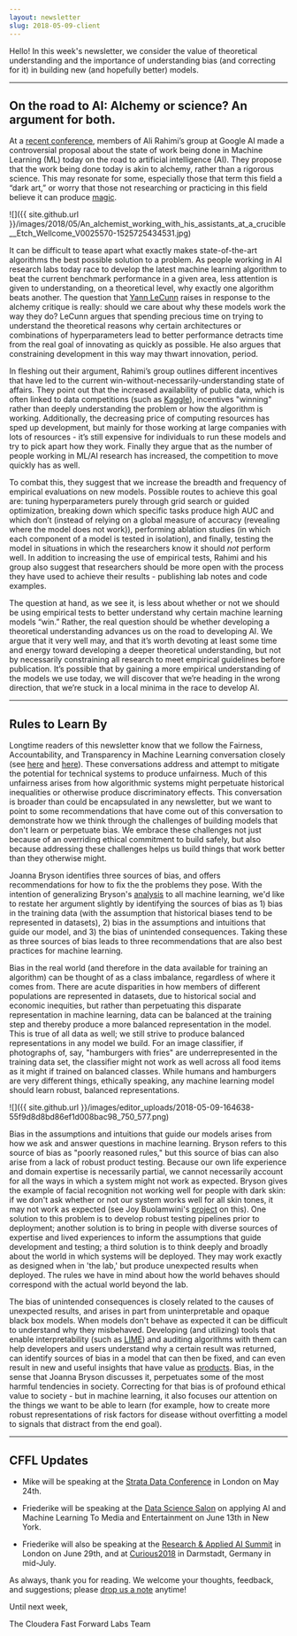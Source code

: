 ```yaml
---
layout: newsletter
slug: 2018-05-09-client
---
```


Hello!  In this week's newsletter, we consider the value of theoretical understanding and the importance of understanding bias (and correcting for it) in building new (and hopefully better) models.

---

## On the road to AI: Alchemy or science?  An argument for both.

At a [recent conference](https://openreview.net/pdf?id=rJWF0Fywf), members of Ali Rahimi’s group at Google AI made a controversial proposal about the state of work being done in Machine Learning (ML) today on the road to artificial intelligence (AI). They propose that the work being done today is akin to alchemy, rather than a rigorous science. This may resonate for some, especially those that term this field a “dark art,” or worry that those not researching or practicing in this field believe it can produce [magic](https://points.datasociety.net/dont-call-ai-magic-142da16db408).   

![]({{ site.github.url }}/images/2018/05/An_alchemist_working_with_his_assistants_at_a_crucible__Etch_Wellcome_V0025570-1525725434531.jpg)

It can be difficult to tease apart what exactly makes state-of-the-art algorithms the best possible solution to a problem. As people working in AI research labs today race to develop the latest machine learning algorithm to beat the current benchmark performance in a given area, less attention is given to understanding, on a theoretical level, why exactly one algorithm beats another. The question that [Yann LeCunn](https://www.facebook.com/yann.lecun/posts/10154938130592143) raises in response to the alchemy critique is really: should we care about why these models work the way they do?  LeCunn argues that spending precious time on trying to understand the theoretical reasons why certain architectures or combinations of hyperparameters lead to better performance detracts time from the real goal of innovating as quickly as possible. He also argues that constraining development in this way may thwart innovation, period.

In fleshing out their argument, Rahimi’s group outlines different incentives that have led to the current win-without-necessarily-understanding state of affairs. They point out that the increased availability of public data, which is often linked to data competitions (such as [Kaggle](https://www.kaggle.com/)), incentives "winning" rather than deeply understanding the problem or how the algorithm is working. Additionally, the decreasing price of computing resources has sped up development, but mainly for those working at large companies with lots of resources - it’s still expensive for individuals to run these models and try to pick apart how they work.  Finally they argue that as the number of people working in ML/AI research has increased, the competition to move quickly has as well. 

To combat this, they suggest that we increase the breadth and frequency of empirical evaluations on new models.  Possible routes to achieve this goal are: tuning hyperparameters purely through grid search or guided optimization, breaking down which specific tasks produce high AUC and which don’t (instead of relying on a global measure of accuracy (revealing where the model does not work)), performing ablation studies (in which each component of a model is tested in isolation), and finally, testing the model in situations in which the researchers know it should _not_ perform well.  In addition to increasing the use of empirical tests, Rahimi and his group also suggest that researchers should be more open with the process they have used to achieve their results - publishing lab notes and code examples.

The question at hand, as we see it, is less about whether or not we should be using empirical tests to better understand why certain machine learning models “win.” Rather, the real question should be whether developing a theoretical understanding advances us on the road to developing AI. We argue that it very well may, and that it’s worth devoting at least some time and energy toward developing a deeper theoretical understanding, but not by necessarily constraining all research to meet empirical guidelines before publication. It’s possible that by gaining a more empirical understanding of the models we use today, we will discover that we’re heading in the wrong direction, that we’re stuck in a local minima in the race to develop AI.

---

## Rules to Learn By

Longtime readers of this newsletter know that we follow the Fairness, Accountability, and Transparency in Machine Learning conversation closely (see [here](https://fatconference.org/2018/index.html) and [here](https://www.fatml.org/)). These conversations address and attempt to mitigate the potential for technical systems to produce unfairness. Much of this unfairness arises from how algorithmic systems might perpetuate historical inequalities or otherwise produce discriminatory effects. This conversation is broader than could be encapsulated in any newsletter, but we want to point to some recommendations that have come out of this conversation to demonstrate how we think through the challenges of building models that don't learn or perpetuate bias. We embrace these challenges not just because of an overriding ethical commitment to build safely, but also because addressing these challenges helps us build things that work better than they otherwise might. 

Joanna Bryson identifies three sources of bias, and offers recommendations for how to fix the the problems they pose. With the intention of generalizing Bryson's [analysis](https://joanna-bryson.blogspot.com/2017/07/three-very-different-sources-of-bias-in.html?m=1) to all machine learning, we'd like to restate her argument slightly by identifying the sources of bias as 1) bias in the training data (with the assumption that historical biases tend to be represented in datasets), 2) bias in the assumptions and intuitions that guide our model, and 3) the bias of unintended consequences. Taking these as three sources of bias leads to three recommendations that are also best practices for machine learning. 

Bias in the real world (and therefore in the data available for training an algorithm) can be thought of as a class imbalance, regardless of where it comes from. There are acute disparities in how members of different populations are represented in datasets, due to historical social and economic inequities, but rather than perpetuating this disparate representation in machine learning, data can be balanced at the training step and thereby produce a more balanced representation in the model. This is true of all data as well; we still strive to produce balanced representations in any model we build. For an image classifier, if photographs of, say, "hamburgers with fries" are underrepresented in the training data set, the classifier might not work as well across all food items as it might if trained on balanced classes. While humans and hamburgers are very different things, ethically speaking, any machine learning model should learn robust, balanced representations.

![]({{ site.github.url }}/images/editor_uploads/2018-05-09-164638-55f9d8d8bd86ef1d008bac98_750_577.png)

Bias in the assumptions and intuitions that guide our models arises from how we ask and answer questions in machine learning. Bryson refers to this source of bias as "poorly reasoned rules," but this source of bias can also arise from a lack of robust product testing. Because our own life experience and domain expertise is necessarily partial, we cannot necessarily account for all the ways in which a system might not work as expected. Bryson gives the example of facial recognition not working well for people with dark skin: if we don't ask whether or not our system works well for all skin tones, it may not work as expected (see Joy Buolamwini's [project](http://gendershades.org/) on this). One solution to this problem is to develop robust testing pipelines prior to deployment; another solution is to bring in people with diverse sources of expertise and lived experiences to inform the assumptions that guide development and testing; a third solution is to think deeply and broadly about the world in which systems will be deployed. They may work exactly as designed when in 'the lab,' but produce unexpected results when deployed. The rules we have in mind about how the world behaves should correspond with the actual world beyond the lab.

The bias of unintended consequences is closely related to the causes of unexpected results, and arises in part from uninterpretable and opaque black box models. When models don't behave as expected it can be difficult to understand why they misbehaved. Developing (and utilizing) tools that enable interpretability (such as [LIME](http://blog.fastforwardlabs.com/2017/09/01/LIME-for-couples.html)) and auditing algorithms with them can help developers and users understand why a certain result was returned, can identify sources of bias in a model that can then be fixed, and can even result in new and useful insights that have value as [products](http://blog.fastforwardlabs.com/2017/09/28/the-product-possibilities-of-interpretability.html). Bias, in the sense that Joanna Bryson discusses it, perpetuates some of the most harmful tendencies in society. Correcting for that bias is of profound ethical value to society - but in machine learning, it also focuses our attention on the things we want to be able to learn (for example, how to create more robust representations of risk factors for disease without overfitting a model to signals that distract from the end goal).

---

## CFFL Updates

* Mike will be speaking at the [Strata Data Conference](https://conferences.oreilly.com/strata/strata-eu/public/schedule/detail/65283) in London on May 24th.

* Friederike will be speaking at the [Data Science Salon](https://www.eventbrite.com/e/data-science-salon-nyc-tickets-40072527007) on applying AI and Machine Learning To Media and Entertainment on June 13th in New York.

* Friederike will also be speaking at the [Research & Applied AI Summit](https://raais.co/) in London on June 29th, and at [Curious2018](https://curious2018.com/) in Darmstadt, Germany in mid-July.


As always, thank you for reading. We welcome your thoughts, feedback, and suggestions; please [drop us a note](mailto:clients@fastforwardlabs.com) anytime!

Until next week,

The Cloudera Fast Forward Labs Team
